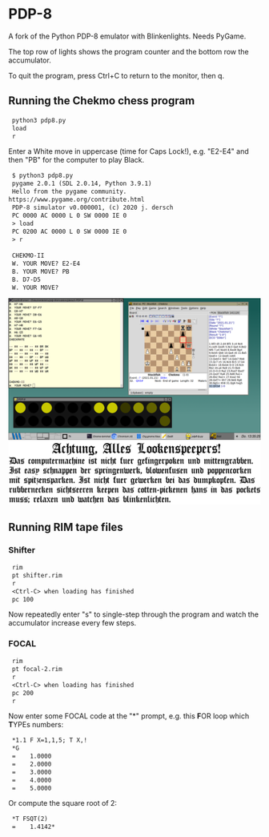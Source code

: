 # PDP-8

A fork of the Python PDP-8 emulator with Blinkenlights. Needs PyGame.

The top row of lights shows the program counter and the bottom row the accumulator.

To quit the program, press Ctrl+C to return to the monitor, then q.

## Running the Chekmo chess program
```
 python3 pdp8.py
 load
 r
```
Enter a White move in uppercase (time for Caps Lock!), e.g. "E2-E4" and then "PB" for the computer to play Black.
```
 $ python3 pdp8.py
 pygame 2.0.1 (SDL 2.0.14, Python 3.9.1)
 Hello from the pygame community. https://www.pygame.org/contribute.html
 PDP-8 simulator v0.000001, (c) 2020 j. dersch
 PC 0000 AC 0000 L 0 SW 0000 IE 0
 > load
 PC 0200 AC 0000 L 0 SW 0000 IE 0
 > r

 CHEKMO-II
 W. YOUR MOVE? E2-E4
 B. YOUR MOVE? PB
 B. D7-D5  
 W. YOUR MOVE? 
```
![screenshot](https://github.com/mdoege/PDP-8/raw/master/chekmo.png "screenshot")
![blinkenlights](https://github.com/mdoege/PDP-8/raw/master/Das_Blinkenlights.gif "very important blinkenlights sign")

## Running RIM tape files

### Shifter
```
 rim
 pt shifter.rim
 r
 <Ctrl-C> when loading has finished
 pc 100
```
Now repeatedly enter "s" to single-step through the program and watch the accumulator increase every few steps.

### FOCAL
```
 rim
 pt focal-2.rim
 r
 <Ctrl-C> when loading has finished
 pc 200
 r
```
Now enter some FOCAL code at the "*" prompt, e.g. this **F**OR loop which **T**YPEs numbers:
```
 *1.1 F X=1,1,5; T X,!
 *G
 =    1.0000
 =    2.0000
 =    3.0000
 =    4.0000
 =    5.0000
```
Or compute the square root of 2:
```
 *T FSQT(2)
 =    1.4142*
```